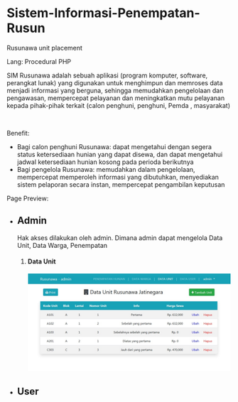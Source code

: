 # Sistem-Informasi-Penempatan-Rusun
Rusunawa unit placement

Lang: Procedural PHP

<p>SIM Rusunawa adalah sebuah aplikasi (program komputer, software, perangkat lunak) yang digunakan untuk menghimpun dan memroses data menjadi informasi yang berguna, sehingga memudahkan pengelolaan dan pengawasan, mempercepat pelayanan dan meningkatkan mutu pelayanan kepada pihak-pihak terkait (calon penghuni, penghuni, Pemda , masyarakat)</p>
<br>
<p>
	Benefit: 
<ul>
	<li>Bagi calon penghuni Rusunawa: dapat mengetahui dengan segera status ketersediaan hunian yang dapat disewa, dan dapat mengetahui jadwal ketersediaan hunian kosong pada perioda berikutnya</li>
	<li>Bagi pengelola Rusunawa: memudahkan dalam pengelolaan, mempercepat memperoleh informasi yang dibutuhkan, menyediakan sistem pelaporan secara instan, mempercepat pengambilan keputusan</li>
</p>
</ul>

Page Preview:

<ul>
	<li>
		<h2>Admin</h2>
		<p>Hak akses dilakukan oleh admin. Dimana admin dapat mengelola Data Unit, Data Warga, Penempatan</p>
		<ol>
			<li>
			<h4>Data Unit</h4>
			<img src="img/ss/admin-unit.jpg">
			</li>
		</ol>
	</li>
	<li>
		<h2>User</h2>
	</li>
</ul>
